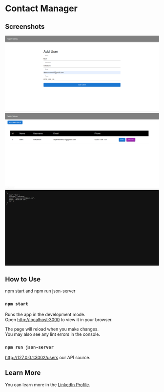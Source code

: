 # Contact Manager


## Screenshots


![İMG](imgs/aaaa.png "İMG")
![İMG](imgs/bb.png "İMG")
![İMG](imgs/cc.png "İMG")



## How to Use
npm start and npm run json-server

### `npm start`

Runs the app in the development mode.\
Open [http://localhost:3000](http://localhost:3000) to view it in your browser.

The page will reload when you make changes.\
You may also see any lint errors in the console.

### `npm run json-server`

http://127.0.0.1:3002/users our APİ source.

## Learn More

You can learn more in the [Linkedln Profile](https://www.linkedin.com/in/mert-urdoğan-5b3284204/).




